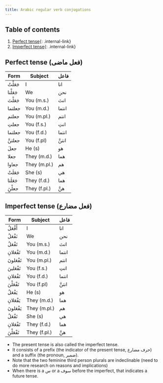 ```yaml
---
title: Arabic regular verb conjugations
---
```


## Table of contents
1. [Perfect tense](#perfect){: .internal-link}
2. [Imperfect tense](#imperfect){: .internal-link}

## Perfect tense (فعل ماضى) <a name="perfect"></a>

| Form   | Subject      | فاعل  |
|--------|--------------|-------|
| جَعَلْتُ   | I            | انا   |
| جَعَلْنا  | We           | نحن   |
| جَعَلْتَ   | You (m.s.)   | انتَ   |
| جعلتما | You (m.d.)   | انتما |
| جعلتم  | You (m.pl.)  | انتم  |
| جعلتِ   | You (f.s.)   | انتِ   |
| جعلتما | You (f.d.)   | انتما |
| جعلتنَّ  | You (f.pl)   | انتنَّ  |
| جعلَ    | He (s)       | هو    |
| جعلا   | They (m.d.)  | هما   |
| جعاوا  | They (m.pl.) | هم    |
| جَعَلَتْ   | She (s)      | هي    |
| جَعَلَتا  | They (f.d.)  | هما   |
| جعلْنَِ   | They (f.pl.) | هنَّ    |

## Imperfect tense (فعل مضارع) <a name="imperfect"></a>

| Form   | Subject      | فاعل  |
|--------|--------------|-------|
| أَفْعَلُ   | I            | انا   |
| نَفْعَلُ   | We           | نحن   |
| تَفْعَلُ   | You (m.s.)   | انتَ   |
| تَفْعَلانِ | You (m.d.)   | انتما |
| تَفْعَلونَ | You (m.pl.)  | انتم  |
| تَفْعَلينَ | You (f.s.)   | انتِ   |
| تَفْعَلانِ | You (f.d.)   | انتما |
| تَفْعَلْنَ  | You (f.pl)   | انتنَّ  |
| يَفْعَلُ   | He (s)       | هو    |
| يَفْعَلانِ | They (m.d.)  | هما   |
| يَفْعَلونَ | They (m.pl.) | هم    |
| تَفْعَلُ   | She (s)      | هي    |
| تَفْعَلانِ | They (f.d.)  | هما   |
| تَفْعَلْنَ  | They (f.pl.) | هنَّ    |

- The present tense is also called the imperfect tense.
- It consists of a prefix (the indicator of the present tense, حرف مضارع) and a suffix (the pronoun, ضمير).
- Note that the two feminine third person plurals are indeclinable (need to do more research on reasons and implications)
- When there is a س or a سوف before the imperfect, that indicates a future tense.
